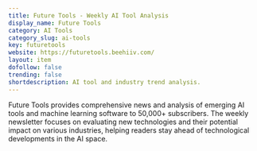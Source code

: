 ```yaml
---
title: Future Tools - Weekly AI Tool Analysis
display_name: Future Tools
category: AI Tools
category_slug: ai-tools
key: futuretools
website: https://futuretools.beehiiv.com/
layout: item
dofollow: false
trending: false
shortdescription: AI tool and industry trend analysis.
---
```

Future Tools provides comprehensive news and analysis of emerging AI tools and machine learning software to 50,000+ subscribers. The weekly newsletter focuses on evaluating new technologies and their potential impact on various industries, helping readers stay ahead of technological developments in the AI space.

